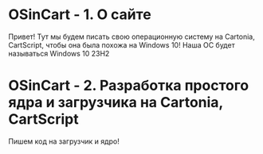 # OSinCart - 1. О сайте
Привет!
Тут мы будем писать свою операционную систему на Cartonia, CartScript, чтобы она была похожа на Windows 10!
Наша ОС будет называться Windows 10 23H2
# OSinCart - 2. Разработка простого ядра и загрузчика на Cartonia, CartScript
Пишем код на загрузчик и ядро!

